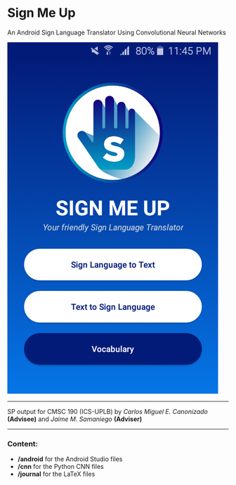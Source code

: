 # Sign Me Up

An Android Sign Language Translator Using Convolutional Neural Networks

![alt text](./journal/images/screen_home.png "Sign Me Up")

___

SP output for CMSC 190 (ICS-UPLB) by *Carlos Miguel E. Canonizado* **(Advisee)** and *Jaime M. Samaniego* **(Adviser)**

___

### Content:

* **/android** for the Android Studio files
* **/cnn** for the Python CNN files
* **/journal** for the LaTeX files